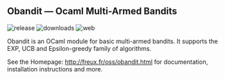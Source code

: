 Obandit — Ocaml Multi-Armed Bandits
-----------------------------------

![release](https://img.shields.io/github/release/freuk/obandit.svg)
![downloads](https://img.shields.io/github/downloads/freuk/obandit/latest/total.svg)
![web](https://img.shields.io/website-up-down-green-red/http/freux.fr.svg)

Obandit is an OCaml module for basic multi-armed bandits. It supports the
EXP, UCB and Epsilon-greedy family of algorithms.

See the Homepage: http://freux.fr/oss/obandit.html for documentation,
installation instructions and more.

